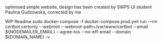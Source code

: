 optimised simple website, design has been created by SWPS UI student Paulina Gudzowska, corrected by me

WIP Readme
sudo docker-compose -f docker-compose.prod.yml run --rm certbot certonly --webroot --webroot-path=/var/www/certbot --email ${NODEMAILER_EMAIL} --agree-tos --no-eff-email --domain ${DOMAIN_NAME} -v
